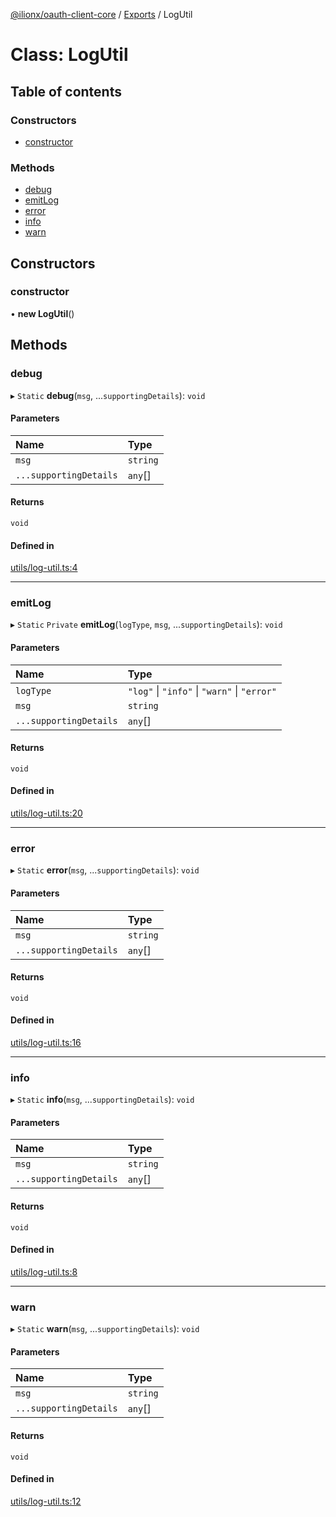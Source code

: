 [@ilionx/oauth-client-core](../README.md) / [Exports](../modules.md) / LogUtil

# Class: LogUtil

## Table of contents

### Constructors

- [constructor](LogUtil.md#constructor)

### Methods

- [debug](LogUtil.md#debug)
- [emitLog](LogUtil.md#emitlog)
- [error](LogUtil.md#error)
- [info](LogUtil.md#info)
- [warn](LogUtil.md#warn)

## Constructors

### constructor

• **new LogUtil**()

## Methods

### debug

▸ `Static` **debug**(`msg`, ...`supportingDetails`): `void`

#### Parameters

| Name | Type |
| :------ | :------ |
| `msg` | `string` |
| `...supportingDetails` | `any`[] |

#### Returns

`void`

#### Defined in

[utils/log-util.ts:4](https://github.com/Q24/oauth-client/blob/42f746e/packages/oauth-client-core/src/utils/log-util.ts#L4)

___

### emitLog

▸ `Static` `Private` **emitLog**(`logType`, `msg`, ...`supportingDetails`): `void`

#### Parameters

| Name | Type |
| :------ | :------ |
| `logType` | ``"log"`` \| ``"info"`` \| ``"warn"`` \| ``"error"`` |
| `msg` | `string` |
| `...supportingDetails` | `any`[] |

#### Returns

`void`

#### Defined in

[utils/log-util.ts:20](https://github.com/Q24/oauth-client/blob/42f746e/packages/oauth-client-core/src/utils/log-util.ts#L20)

___

### error

▸ `Static` **error**(`msg`, ...`supportingDetails`): `void`

#### Parameters

| Name | Type |
| :------ | :------ |
| `msg` | `string` |
| `...supportingDetails` | `any`[] |

#### Returns

`void`

#### Defined in

[utils/log-util.ts:16](https://github.com/Q24/oauth-client/blob/42f746e/packages/oauth-client-core/src/utils/log-util.ts#L16)

___

### info

▸ `Static` **info**(`msg`, ...`supportingDetails`): `void`

#### Parameters

| Name | Type |
| :------ | :------ |
| `msg` | `string` |
| `...supportingDetails` | `any`[] |

#### Returns

`void`

#### Defined in

[utils/log-util.ts:8](https://github.com/Q24/oauth-client/blob/42f746e/packages/oauth-client-core/src/utils/log-util.ts#L8)

___

### warn

▸ `Static` **warn**(`msg`, ...`supportingDetails`): `void`

#### Parameters

| Name | Type |
| :------ | :------ |
| `msg` | `string` |
| `...supportingDetails` | `any`[] |

#### Returns

`void`

#### Defined in

[utils/log-util.ts:12](https://github.com/Q24/oauth-client/blob/42f746e/packages/oauth-client-core/src/utils/log-util.ts#L12)
